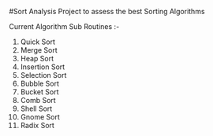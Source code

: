 #Sort Analysis
Project to assess the best Sorting Algorithms

Current Algorithm Sub Routines :-

1. Quick Sort
2. Merge Sort
3. Heap Sort
4. Insertion Sort
5. Selection Sort
6. Bubble Sort
7. Bucket Sort
8. Comb Sort
9. Shell Sort
10. Gnome Sort
11. Radix Sort
